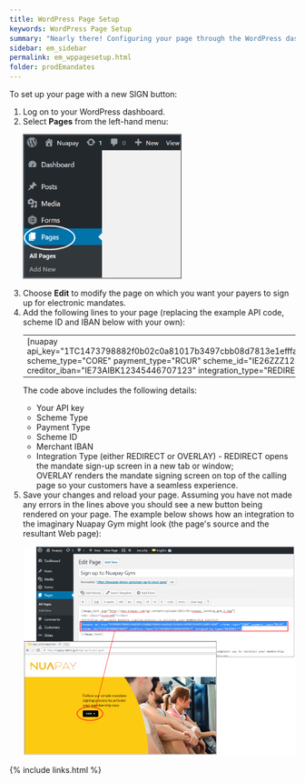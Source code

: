 ```yaml
---
title: WordPress Page Setup
keywords: WordPress Page Setup
summary: "Nearly there! Configuring your page through the WordPress dashboard is the final step."
sidebar: em_sidebar
permalink: em_wppagesetup.html
folder: prodEmandates
---
```


To set up your page with a new SIGN button:


<ol>
	<li value="1">Log on to your WordPress dashboard.</li>
	<li value="2">Select <b>Pages</b> from the left-hand menu:</li>
	<p>
		<img src="images/wp_pgsetup1.png" style="width: 279;height: 254;" />
	</p>
	<li value="3">Choose <b>Edit</b> to modify the page on which you want your payers to sign up for electronic mandates.</li>
	<li value="4">Add the following lines to your page (replacing the example API code, scheme ID and IBAN below with your own):</li>
	<table style="width: 100%;" class="Code">
		<col />
		<tbody>
			<tr>
				<td>[nuapay api_key="1TC1473798882f0b02c0a81017b3497cbb08d7813e1efffa7d495ffbeb0fctc0" scheme_type="CORE" payment_type="RCUR" scheme_id="IE26ZZZ123456123" creditor_iban="IE73AIBK12345446707123" integration_type="REDIRECT"]</td>
			</tr>
		</tbody>
	</table>
	<p>The code above includes the following details:</p>
	<ul>
		<li value="1">Your API key</li>
		<li value="2">Scheme Type </li>
		<li value="3">Payment Type</li>
		<li value="4">Scheme ID</li>
		<li value="5">Merchant IBAN</li>
		<li value="6">Integration Type (either REDIRECT&#160;or OVERLAY) - REDIRECT&#160;opens the mandate sign-up screen in a new tab or window; OVERLAY&#160;renders the mandate signing screen on top of the calling page so your customers have a seamless experience.</li>
	</ul>
	<li value="5">Save your changes and reload your page. Assuming you have not made any errors in the lines above you should see a new button being rendered on your page. The example below shows how an integration to the imaginary Nuapay Gym might look (the page's source and the resultant Web page):</li>
	<p>
		<img src="images/wp_gym1.png" style="width: 915;height: 700;" />
	</p>
</ol>





{% include links.html %}
